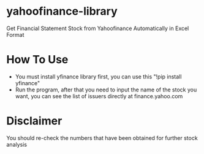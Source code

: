 # yahoofinance-library
Get Financial Statement Stock from Yahoofinance Automatically in Excel Format

# How To Use
- You must install yfinance library first, you can use this "!pip install yfinance"
- Run the program, after that you need to input the name of the stock you want, you can see the list of issuers directly at finance.yahoo.com

# Disclaimer
You should re-check the numbers that have been obtained for further stock analysis
